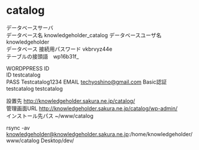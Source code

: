 # catalog

データベースサーバ																									
データベース名	knowledgeholder_catalog        																データベースユーザ名　knowledgeholder															
データベース 接続用パスワード	vkbrvyz44e																
テーブルの接頭語　wp16b31f_																								


WORDPPRESS ID																									
ID testcatalog																			
PASS Testcatalog1234																		EMAIL techyoshino@gmail.com																	Basic認証	testcatalog testcatalog																							
																			
																		
設置先	http://knowledgeholder.sakura.ne.jp/catalog/																								
管理画面URL	http://knowledgeholder.sakura.ne.jp/catalog/wp-admin/																								
インストール先パス	~/www/catalog																								


rsync -av knowledgeholder@knowledgeholder.sakura.ne.jp:/home/knowledgeholder/www/catalog Desktop/dev/

